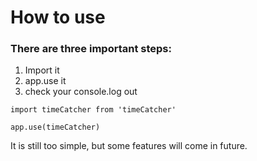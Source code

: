 # How to use

### There are three important steps:
1. Import it
2. app.use it
3. check your console.log out

```
import timeCatcher from 'timeCatcher'

app.use(timeCatcher)
```

It is still too simple, but some features will come in future.